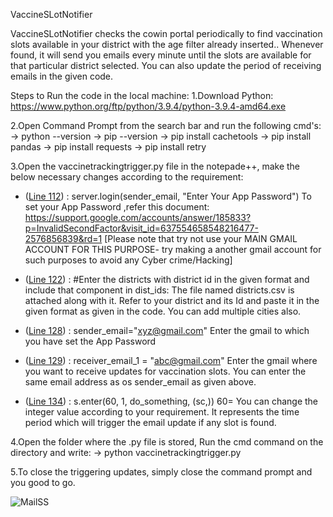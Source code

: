 VaccineSLotNotifier

VaccineSLotNotifier checks the cowin portal periodically to find
vaccination slots available in your district with the age filter already
inserted.. Whenever found, it will send you emails every minute until
the slots are available for that particular district selected. You can
also update the period of receiving emails in the given code.

Steps to Run the code in the local machine: 1.Download Python:
https://www.python.org/ftp/python/3.9.4/python-3.9.4-amd64.exe

2.Open Command Prompt from the search bar and run the following cmd's:
-\> python --version -\> pip --version -\> pip install cachetools -\>
pip install pandas -\> pip install requests -\> pip install retry

3.Open the vaccinetrackingtrigger.py file in the notepade++, make the
below necessary changes according to the requirement:
* ([Line 112](https://github.com/arjunsedani/vaccineslotnotifier/blob/4a11996d909edc2375cda691ec0520ac5f39e560/vaccinetrackingtrigger.py#L112))  : server.login(sender_email, "Enter Your App Password")
        To set your App Password ,refer this document:  https://support.google.com/accounts/answer/185833?p=InvalidSecondFactor&visit_id=637554658548216477-2576856839&rd=1
        [Please note that try not use your MAIN GMAIL ACCOUNT FOR THIS PURPOSE- try making a another gmail account for such purposes to avoid any Cyber crime/Hacking]

* ([Line 122](https://github.com/arjunsedani/vaccineslotnotifier/blob/4a11996d909edc2375cda691ec0520ac5f39e560/vaccinetrackingtrigger.py#L122))  : #Enter the districts with district id in the given format and include that component in dist_ids:
        The file named districts.csv is attached along with it. Refer to your district and its Id and paste it in the given format as given in the code.
        You can add multiple cities also.

* ([Line 128](https://github.com/ritusedani/vaccineslotnotifier/blob/4a11996d909edc2375cda691ec0520ac5f39e560/vaccinetrackingtrigger.py#L128))  : sender_email="xyz@gmail.com"
        Enter the gmail to which you have set the App Password 

* ([Line 129](https://github.com/arjunsedani/vaccineslotnotifier/blob/4a11996d909edc2375cda691ec0520ac5f39e560/vaccinetrackingtrigger.py#L129))  : receiver_email_1 = "abc@gmail.com"
        Enter the gmail where you want to receive updates for vaccination slots.
        You can enter the same email address as os sender_email as given above.

* ([Line 134](https://github.com/arjunsedani/vaccineslotnotifier/blob/4a11996d909edc2375cda691ec0520ac5f39e560/vaccinetrackingtrigger.py#L134))  : s.enter(60, 1, do_something, (sc,)) 
        60= You can change the integer value according to your requirement. It represents the time period which will trigger the email update if any slot is found.

4.Open the folder where the .py file is stored, Run the cmd command on
the directory and write: -\> python vaccinetrackingtrigger.py

5.To close the triggering updates, simply close the command prompt and
you good to go.


![MailSS](https://user-images.githubusercontent.com/83569942/116973094-a7524700-acd9-11eb-90e3-4638f06000a0.PNG)

